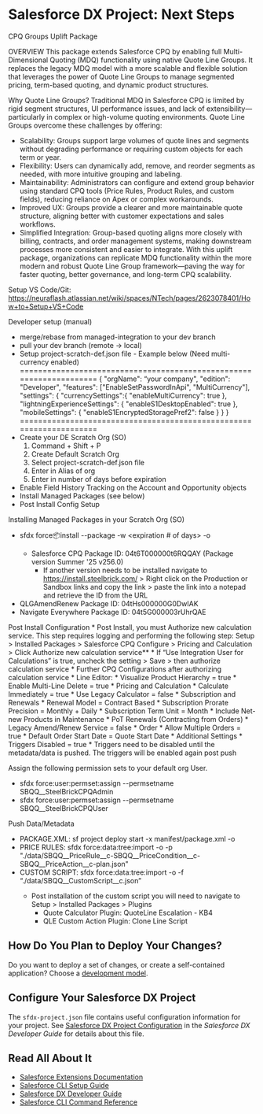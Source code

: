# Salesforce DX Project: Next Steps

CPQ Groups Uplift Package

OVERVIEW
This package extends Salesforce CPQ by enabling full Multi-Dimensional Quoting (MDQ) functionality using native Quote Line Groups. It replaces the legacy MDQ model with a more scalable and flexible solution that leverages the power of Quote Line Groups to manage segmented pricing, term-based quoting, and dynamic product structures.

Why Quote Line Groups? Traditional MDQ in Salesforce CPQ is limited by rigid segment structures, UI performance issues, and lack of extensibility—particularly in complex or high-volume quoting environments. Quote Line Groups overcome these challenges by offering:
* Scalability: Groups support large volumes of quote lines and segments without degrading performance or requiring custom objects for each term or year.
* Flexibility: Users can dynamically add, remove, and reorder segments as needed, with more intuitive grouping and labeling.
* Maintainability: Administrators can configure and extend group behavior using standard CPQ tools (Price Rules, Product Rules, and custom fields), reducing reliance on Apex or complex workarounds.
* Improved UX: Groups provide a clearer and more maintainable quote structure, aligning better with customer expectations and sales workflows.
* Simplified Integration: Group-based quoting aligns more closely with billing, contracts, and order management systems, making downstream processes more consistent and easier to integrate.
With this uplift package, organizations can replicate MDQ functionality within the more modern and robust Quote Line Group framework—paving the way for faster quoting, better governance, and long-term CPQ scalability.

Setup VS Code/Git: https://neuraflash.atlassian.net/wiki/spaces/NTech/pages/2623078401/How+to+Setup+VS+Code 

Developer setup (manual)

* merge/rebase from managed-integration to your dev branch
* pull your dev branch (remote -> local)
* Setup project-scratch-def.json file - Example below (Need multi-currency enabled)
====================================================================
{
  "orgName": “your company",
  "edition": "Developer",
  "features": ["EnableSetPasswordInApi", "MultiCurrency"],
  "settings": {
    "currencySettings":{
      "enableMultiCurrency": true
    },
    "lightningExperienceSettings": {
      "enableS1DesktopEnabled": true
    },
    "mobileSettings": {
      "enableS1EncryptedStoragePref2": false
    }
  }
}
====================================================================
* Create your DE Scratch Org (SO)
    1. Command + Shift + P
    2. Create Default Scratch Org
    3. Select project-scratch-def.json file
    4. Enter in Alias of org
    5. Enter in number of days before expiration
* Enable Field History Tracking on the Account and Opportunity objects
* Install Managed Packages (see below)
* Post Install Config Setup

Installing Managed Packages in your Scratch Org (SO)
* sfdx force:package:install --package <package id> -w <expiration # of days> -o <org alias> 
    * Salesforce CPQ Package ID: 04t6T000000t6RQQAY (Package version Summer '25 v256.0)
        * If another version needs to be installed navigate to https://install.steelbrick.com/ > Right click on the Production or Sandbox links and copy the link > paste the link into a notepad and retrieve the ID from the URL
* QLGAmendRenew Package ID: 04tHs000000G0DwIAK
* Navigate Everywhere Package ID: 04t5G000003rUhrQAE

Post Install Configuration
        * Post Install, you must Authorize new calculation service. This step requires logging and performing the following step: Setup > Installed Packages > Salesforce CPQ Configure > Pricing and Calculation > Click Authorize new calculation service**
            * If “Use Integration User for Calculations” is true, uncheck the setting > Save > then authorize calculation service
        * Further CPQ Configurations after authorizing calculation service
            * Line Editor:
                * Visualize Product Hierarchy = true
                * Enable Multi-Line Delete = true
            * Pricing and Calculation
                * Calculate Immediately = true
                * Use Legacy Calculator = false
            * Subscription and Renewals
                * Renewal Model = Contract Based
                * Subscription Prorate Precision = Monthly + Daily
                * Subscription Term Unit = Month
                * Include Net-new Products in Maintenance
                * PoT Renewals (Contracting from Orders)
                * Legacy Amend/Renew Service = false
            * Order
                * Allow Multiple Orders = true
                * Default Order Start Date = Quote Start Date
            * Additional Settings
                * Triggers Disabled = true 
                    * Triggers need to be disabled until the metadata/data is pushed. The triggers will be enabled again post push

Assign the following permission sets to your default org User.
* sfdx force:user:permset:assign --permsetname SBQQ__SteelBrickCPQAdmin
* sfdx force:user:permset:assign --permsetname SBQQ__SteelBrickCPQUser

Push Data/Metadata
* PACKAGE.XML: sf project deploy start -x manifest/package.xml -o <org alias>   
* PRICE RULES: sfdx force:data:tree:import -o <org alias> -p "./data/SBQQ__PriceRule__c-SBQQ__PriceCondition__c-SBQQ__PriceAction__c-plan.json" 
* CUSTOM SCRIPT: sfdx force:data:tree:import -o <org alias> -f “./data/SBQQ__CustomScript__c.json”   
    * Post installation of the custom script you will need to navigate to Setup > Installed Packages > Plugins
        * Quote Calculator Plugin: QuoteLine Escalation - KB4
        * QLE Custom Action Plugin: Clone Line Script   

## How Do You Plan to Deploy Your Changes?

Do you want to deploy a set of changes, or create a self-contained application? Choose a [development model](https://developer.salesforce.com/tools/vscode/en/user-guide/development-models).

## Configure Your Salesforce DX Project

The `sfdx-project.json` file contains useful configuration information for your project. See [Salesforce DX Project Configuration](https://developer.salesforce.com/docs/atlas.en-us.sfdx_dev.meta/sfdx_dev/sfdx_dev_ws_config.htm) in the _Salesforce DX Developer Guide_ for details about this file.

## Read All About It

- [Salesforce Extensions Documentation](https://developer.salesforce.com/tools/vscode/)
- [Salesforce CLI Setup Guide](https://developer.salesforce.com/docs/atlas.en-us.sfdx_setup.meta/sfdx_setup/sfdx_setup_intro.htm)
- [Salesforce DX Developer Guide](https://developer.salesforce.com/docs/atlas.en-us.sfdx_dev.meta/sfdx_dev/sfdx_dev_intro.htm)
- [Salesforce CLI Command Reference](https://developer.salesforce.com/docs/atlas.en-us.sfdx_cli_reference.meta/sfdx_cli_reference/cli_reference.htm)
